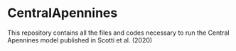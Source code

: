 # CentralApennines
This repository contains all the files and codes necessary to run the Central Apennines model published in Scotti et al. (2020)
